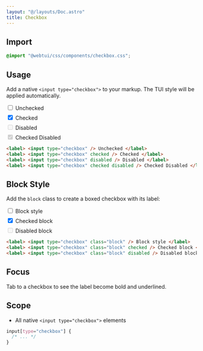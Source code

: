 ```yaml
---
layout: "@/layouts/Doc.astro"
title: Checkbox
---
```


## Import

```css
@import "@webtui/css/components/checkbox.css";
```

## Usage

Add a native `<input type="checkbox">` to your markup. The TUI style will be applied automatically.

<div style="display: flex; flex-direction: column; gap: 0.5em; margin-bottom: 1em;">
  <label> <input type="checkbox"> Unchecked </label>
  <label> <input type="checkbox" checked> Checked </label>
  <label> <input type="checkbox" disabled> Disabled </label>
  <label> <input type="checkbox" checked disabled> Checked Disabled </label>
</div>

```html
<label> <input type="checkbox" /> Unchecked </label>
<label> <input type="checkbox" checked /> Checked </label>
<label> <input type="checkbox" disabled /> Disabled </label>
<label> <input type="checkbox" checked disabled /> Checked Disabled </label>
```

## Block Style

Add the `block` class to create a boxed checkbox with its label:

<div style="display: flex; flex-direction: column; gap: 0.5em; margin-bottom: 1em;">
  <label> <input type="checkbox" class="block" /> Block style </label>
  <label> <input type="checkbox" class="block" checked /> Checked block </label>
  <label> <input type="checkbox" class="block" disabled /> Disabled block </label>
</div>

```html
<label> <input type="checkbox" class="block" /> Block style </label>
<label> <input type="checkbox" class="block" checked /> Checked block </label>
<label> <input type="checkbox" class="block" disabled /> Disabled block </label>
```

## Focus

Tab to a checkbox to see the label become bold and underlined.

## Scope

- All native `<input type="checkbox">` elements

```css
input[type="checkbox"] {
  /* ... */
}
```
